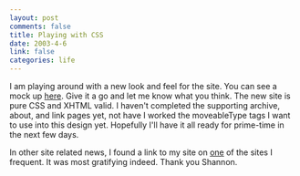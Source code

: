 ```yaml
--- 
layout: post
comments: false
title: Playing with CSS
date: 2003-4-6
link: false
categories: life
---
```

I am playing around with a new look and feel for the site. You can see a mock up <a href="http://www.zanshin.net/template.html" target="_blank">here</a>. Give it a go and let me know what you think. The new site is pure CSS and XHTML valid. I haven't completed the supporting archive, about, and link pages yet, not have I worked the moveableType tags I want to use into this design yet. Hopefully I'll have it all ready for prime-time in the next few days.

In other site related news, I found a link to my site on <a href="http://mydogmeg.com" target="_blank">one</a> of the sites I frequent. It was most gratifying indeed. Thank you Shannon.
